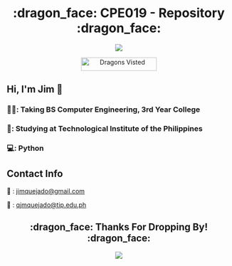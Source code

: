 <h1 align="center"> :dragon_face: CPE019 - Repository :dragon_face: </h1>

<p align="center">
  <img src="https://images-wixmp-ed30a86b8c4ca887773594c2.wixmp.com/f/391216d2-8135-452c-a915-52d95e27d4a4/dgru3fi-2a33f773-0273-49c0-bab3-0a6bd4ac7afa.gif?token=eyJ0eXAiOiJKV1QiLCJhbGciOiJIUzI1NiJ9.eyJzdWIiOiJ1cm46YXBwOjdlMGQxODg5ODIyNjQzNzNhNWYwZDQxNWVhMGQyNmUwIiwiaXNzIjoidXJuOmFwcDo3ZTBkMTg4OTgyMjY0MzczYTVmMGQ0MTVlYTBkMjZlMCIsIm9iaiI6W1t7InBhdGgiOiJcL2ZcLzM5MTIxNmQyLTgxMzUtNDUyYy1hOTE1LTUyZDk1ZTI3ZDRhNFwvZGdydTNmaS0yYTMzZjc3My0wMjczLTQ5YzAtYmFiMy0wYTZiZDRhYzdhZmEuZ2lmIn1dXSwiYXVkIjpbInVybjpzZXJ2aWNlOmZpbGUuZG93bmxvYWQiXX0.ezJOvyuabuNFlP8sHDjGqiWwAemUlj2i8LvKI7oBpKc">
  
</p>


<p align="center">
  <img src="https://komarev.com/ghpvc/?username=JimQuejado&label=Dragons+Visited&style=for-the-badge" alt="Dragons Visted" width="170" height="30">
</p>



## Hi, I'm Jim 👋

### 👨‍🎓:  Taking BS Computer Engineering, 3rd Year College
### 🏫:  Studying at Technological Institute of the Philippines
### 💻:  Python

## Contact Info
:email: : jimquejado@gmail.com

:email: : qjmquejado@tip.edu.ph

<h2 align="center"> :dragon_face: Thanks For Dropping By! :dragon_face: </h2>

<p align="center">
  <img src="https://64.media.tumblr.com/7f48227e1a8544219177d4ae7cdfd3c7/tumblr_narpxpxiJb1tjl8qgo1_400.gif">
</p>
